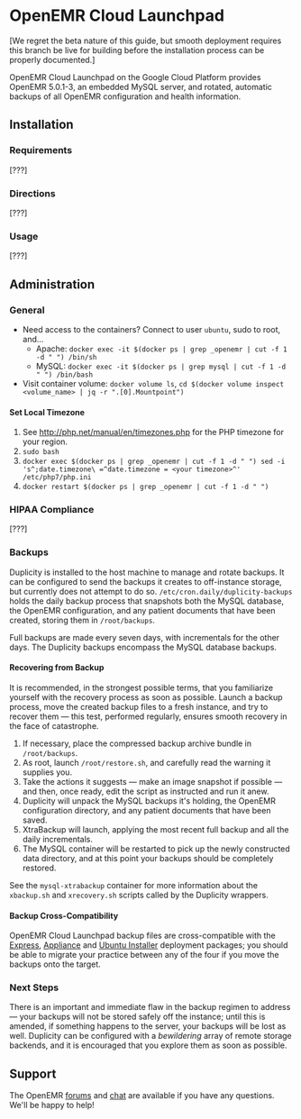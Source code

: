 # OpenEMR Cloud Launchpad

[We regret the beta nature of this guide, but smooth deployment requires this branch be live for building before the installation process can be properly documented.]

OpenEMR Cloud Launchpad on the Google Cloud Platform provides OpenEMR 5.0.1-3, an embedded MySQL server, and rotated, automatic backups of all OpenEMR configuration and health information.

## Installation

### Requirements

[???]

### Directions

[???]

### Usage

[???]

## Administration

### General

* Need access to the containers? Connect to user `ubuntu`, sudo to root, and...
  * Apache: `docker exec -it $(docker ps | grep _openemr | cut -f 1 -d " ") /bin/sh`
  * MySQL: `docker exec -it $(docker ps | grep mysql | cut -f 1 -d " ") /bin/bash`
* Visit container volume: `docker volume ls`, `cd $(docker volume inspect <volume_name> | jq -r ".[0].Mountpoint")`

#### Set Local Timezone

1. See http://php.net/manual/en/timezones.php for the PHP timezone for your region.
2. `sudo bash`
3. `docker exec $(docker ps | grep _openemr | cut -f 1 -d " ") sed -i 's^;date.timezone\ =^date.timezone = <your timezone>^' /etc/php7/php.ini`
4. `docker restart $(docker ps | grep _openemr | cut -f 1 -d " ")`

### HIPAA Compliance

[???]

### Backups

Duplicity is installed to the host machine to manage and rotate backups. It can be configured to send the backups it creates to off-instance storage, but currently does not attempt to do so. `/etc/cron.daily/duplicity-backups` holds the daily backup process that snapshots both the MySQL database, the OpenEMR configuration, and any patient documents that have been created, storing them in `/root/backups`.

Full backups are made every seven days, with incrementals for the other days. The Duplicity backups encompass the MySQL database backups.

#### Recovering from Backup

It is recommended, in the strongest possible terms, that you familiarize yourself with the recovery process as soon as possible. Launch a backup process, move the created backup files to a fresh instance, and try to recover them &mdash; this test, performed regularly, ensures smooth recovery in the face of catastrophe.

1. If necessary, place the compressed backup archive bundle in `/root/backups`.
2. As root, launch `/root/restore.sh`, and carefully read the warning it supplies you.
3. Take the actions it suggests &mdash; make an image snapshot if possible &mdash; and then, once ready, edit the script as instructed and run it anew.
4. Duplicity will unpack the MySQL backups it's holding, the OpenEMR configuration directory, and any patient documents that have been saved.
5. XtraBackup will launch, applying the most recent full backup and all the daily incrementals.
6. The MySQL container will be restarted to pick up the newly constructed data directory, and at this point your backups should be completely restored.

See the `mysql-xtrabackup` container for more information about the `xbackup.sh` and `xrecovery.sh` scripts called by the Duplicity wrappers.

#### Backup Cross-Compatibility

OpenEMR Cloud Launchpad backup files are cross-compatible with the [Express](../express), [Appliance](../appliance) and [Ubuntu Installer](../lightsail) deployment packages; you should be able to migrate your practice between any of the four if you move the backups onto the target.

### Next Steps

There is an important and immediate flaw in the backup regimen to address &mdash; your backups will not be stored safely off the instance; until this is amended, if something happens to the server, your backups will be lost as well. Duplicity can be configured with a *bewildering* array of remote storage backends, and it is encouraged that you explore them as soon as possible.

## Support

The OpenEMR [forums](https://community.open-emr.org/) and [chat](https://chat.open-emr.org/) are available if you have any questions. We'll be happy to help!
